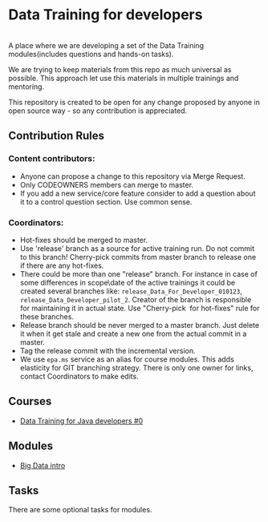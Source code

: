 # Data Training for developers

<br>
A place where we are developing a set of the Data Training modules(includes questions and hands-on tasks).

We are trying to keep materials from this repo as much universal as possible. This approach let use this materials in multiple trainings and mentoring.

This repository is created to be open for any change proposed by anyone in open source way - so any contribution is appreciated.

## Contribution Rules

### Content contributors:
- Anyone can propose a change to this repository via Merge Request.
- Only CODEOWNERS members can merge to master.
- If you add a new service/core feature consider to add a question about it to a control question section. Use common sense.

### Coordinators:
- Hot-fixes should be merged to master.
- Use 'release' branch as a source for active training run. Do not commit to this branch! Cherry-pick commits from master branch to release one if there are any hot-fixes.
- There could be more than one "release" branch. For instance in case of some differences in scope\date of the active trainings it could be created several branches like: `release_Data_For_Developer_010123`, `release_Data_Developer_pilot_2`. Creator of the branch is responsible for maintaining it in actual state. Use "Cherry-pick  for hot-fixes" rule for these branches.
- Release branch should be never merged to a master branch. Just delete it when it get stale and create a new one from the actual commit in a master.
- Tag the release commit with the incremental version.
- We use `epa.ms` service as an alias for course modules. This adds elasticity for GIT branching strategy.
  There is only one owner for links, contact Coordinators to make edits.

## Courses

- [Data Training for Java developers #0](courses/Data_Training_for_Java_developers/README.md)

## Modules

- [Big Data intro](courses/Data_Training_for_Java_developers/README.md)

## Tasks
There are some optional tasks for modules. 